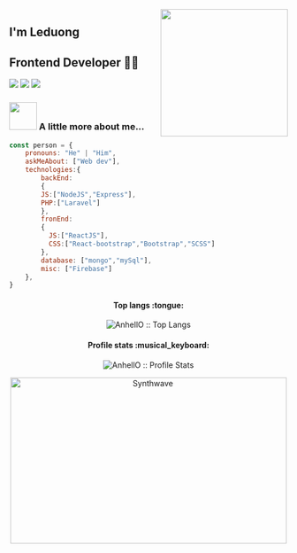 <img align='right' src="https://media.giphy.com/media/M9gbBd9nbDrOTu1Mqx/giphy.gif" width="230">

## I'm Leduong
## Frontend Developer 👨‍💻

[![](https://img.shields.io/badge/LinkedIn-leduong-blue)](https://www.linkedin.com/in/duong-le-227122209/)
[![](https://img.shields.io/badge/Gmail-leduong290300gmail.com-red)](mailto:leduong290300@gmail.com)
[![](https://img.shields.io/badge/Facebook-Leduong-blue)](https://www.facebook.com/profile.php?id=100027250996361)


### <img src="https://media.giphy.com/media/VgCDAzcKvsR6OM0uWg/giphy.gif" width="50"> A little more about me...  

```javascript
const person = {
    pronouns: "He" | "Him",
    askMeAbout: ["Web dev"],
    technologies:{
        backEnd: 
        {
        JS:["NodeJS","Express"],
        PHP:["Laravel"]
        },
        fronEnd: 
        {
          JS:["ReactJS"],
          CSS:["React-bootstrap","Bootstrap","SCSS"]
        },
        database: ["mongo","mySql"],
        misc: ["Firebase"]
    },
}
```
<h4 align="center">Top langs :tongue:</h4>

<p align="center"><img src="https://github-readme-stats.vercel.app/api/top-langs/?username=leduong290300&langs_count=10&theme=tokyonight&layout=compact" alt="AnhellO :: Top Langs" /></p>

<h4 align="center">Profile stats :musical_keyboard:</h4>

<p align="center"><img src="https://github-readme-stats.vercel.app/api?username=leduong290300&show_icons=true&theme=synthwave" alt="AnhellO :: Profile Stats" /></p>

<p align="center"><img src="https://thumbs.gfycat.com/GoodnaturedFondGaur-size_restricted.gif" alt="Synthwave" height="300" width="500"></p>

